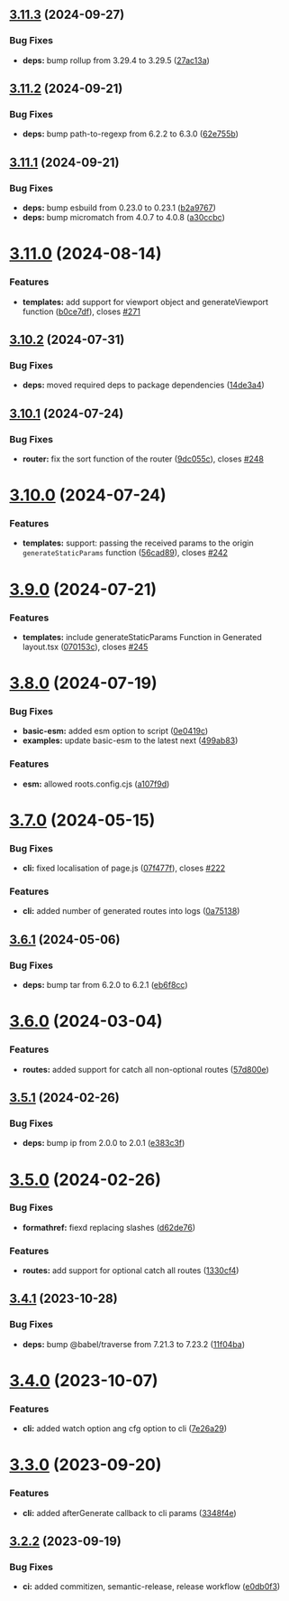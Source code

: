 ## [3.11.3](https://github.com/svobik7/next-roots/compare/v3.11.2...v3.11.3) (2024-09-27)


### Bug Fixes

* **deps:** bump rollup from 3.29.4 to 3.29.5 ([27ac13a](https://github.com/svobik7/next-roots/commit/27ac13a386bdd9cae8fac30b9e64962bb122ecad))

## [3.11.2](https://github.com/svobik7/next-roots/compare/v3.11.1...v3.11.2) (2024-09-21)


### Bug Fixes

* **deps:** bump path-to-regexp from 6.2.2 to 6.3.0 ([62e755b](https://github.com/svobik7/next-roots/commit/62e755b0918351f15c945398b9b3b50733e959be))

## [3.11.1](https://github.com/svobik7/next-roots/compare/v3.11.0...v3.11.1) (2024-09-21)


### Bug Fixes

* **deps:** bump esbuild from 0.23.0 to 0.23.1 ([b2a9767](https://github.com/svobik7/next-roots/commit/b2a9767dcfc3cb012785f9588243d76355ecf538))
* **deps:** bump micromatch from 4.0.7 to 4.0.8 ([a30ccbc](https://github.com/svobik7/next-roots/commit/a30ccbcbbcbd60a628d319d837a908108ab5b587))

# [3.11.0](https://github.com/svobik7/next-roots/compare/v3.10.2...v3.11.0) (2024-08-14)


### Features

* **templates:** add support for viewport object and generateViewport function ([b0ce7df](https://github.com/svobik7/next-roots/commit/b0ce7dfbe78c674d01406131a1ee3af72054cde6)), closes [#271](https://github.com/svobik7/next-roots/issues/271)

## [3.10.2](https://github.com/svobik7/next-roots/compare/v3.10.1...v3.10.2) (2024-07-31)


### Bug Fixes

* **deps:** moved required deps to package dependencies ([14de3a4](https://github.com/svobik7/next-roots/commit/14de3a43babaed9e85dc79be0949c1bbf97bd0ee))

## [3.10.1](https://github.com/svobik7/next-roots/compare/v3.10.0...v3.10.1) (2024-07-24)


### Bug Fixes

* **router:** fix the sort function of the router ([9dc055c](https://github.com/svobik7/next-roots/commit/9dc055cd8b30bd4245422d2b0c3b8e8a88bc658e)), closes [#248](https://github.com/svobik7/next-roots/issues/248)

# [3.10.0](https://github.com/svobik7/next-roots/compare/v3.9.0...v3.10.0) (2024-07-24)


### Features

* **templates:** support: passing the received params to the origin `generateStaticParams` function ([56cad89](https://github.com/svobik7/next-roots/commit/56cad89588bf5779c0b36254dd62d46d994f1cb5)), closes [#242](https://github.com/svobik7/next-roots/issues/242)

# [3.9.0](https://github.com/svobik7/next-roots/compare/v3.8.0...v3.9.0) (2024-07-21)


### Features

* **templates:** include generateStaticParams Function in Generated layout.tsx ([070153c](https://github.com/svobik7/next-roots/commit/070153caa352d54dcf37b1983e356c1c8e8c6738)), closes [#245](https://github.com/svobik7/next-roots/issues/245)

# [3.8.0](https://github.com/svobik7/next-roots/compare/v3.7.0...v3.8.0) (2024-07-19)


### Bug Fixes

* **basic-esm:** added esm option to script ([0e0419c](https://github.com/svobik7/next-roots/commit/0e0419c10f73c6f296946b4545ddef0a460347f3))
* **examples:** update basic-esm to the latest next ([499ab83](https://github.com/svobik7/next-roots/commit/499ab83fbae7d148023485fb05a46691b42ac742))


### Features

* **esm:** allowed roots.config.cjs ([a107f9d](https://github.com/svobik7/next-roots/commit/a107f9d5ad32f69933dafc4155320a6fbe527a4f))

# [3.7.0](https://github.com/svobik7/next-roots/compare/v3.6.1...v3.7.0) (2024-05-15)


### Bug Fixes

* **cli:** fixed localisation of page.js ([07f477f](https://github.com/svobik7/next-roots/commit/07f477fb88e12bfad38b48151f3d8ece570a8828)), closes [#222](https://github.com/svobik7/next-roots/issues/222)


### Features

* **cli:** added number of generated routes into logs ([0a75138](https://github.com/svobik7/next-roots/commit/0a75138688434504b13b8a293a343df38ddd88be))

## [3.6.1](https://github.com/svobik7/next-roots/compare/v3.6.0...v3.6.1) (2024-05-06)


### Bug Fixes

* **deps:** bump tar from 6.2.0 to 6.2.1 ([eb6f8cc](https://github.com/svobik7/next-roots/commit/eb6f8cc0815e7944337e47f77e755062145c522c))

# [3.6.0](https://github.com/svobik7/next-roots/compare/v3.5.1...v3.6.0) (2024-03-04)


### Features

* **routes:** added support for catch all non-optional routes ([57d800e](https://github.com/svobik7/next-roots/commit/57d800ecca77d37fd61c98a0d2a7df340bbf8bb3))

## [3.5.1](https://github.com/svobik7/next-roots/compare/v3.5.0...v3.5.1) (2024-02-26)


### Bug Fixes

* **deps:** bump ip from 2.0.0 to 2.0.1 ([e383c3f](https://github.com/svobik7/next-roots/commit/e383c3f9840cccc71ffca477e590dca13f074852))

# [3.5.0](https://github.com/svobik7/next-roots/compare/v3.4.1...v3.5.0) (2024-02-26)


### Bug Fixes

* **formathref:** fiexd replacing slashes ([d62de76](https://github.com/svobik7/next-roots/commit/d62de76b4eedf18860baeb2503671fa4ae5a9572))


### Features

* **routes:** add support for optional catch all routes ([1330cf4](https://github.com/svobik7/next-roots/commit/1330cf4f7bcf6deb18d8454c620837d7fc625612))

## [3.4.1](https://github.com/svobik7/next-roots/compare/v3.4.0...v3.4.1) (2023-10-28)

### Bug Fixes

- **deps:** bump @babel/traverse from 7.21.3 to 7.23.2 ([11f04ba](https://github.com/svobik7/next-roots/commit/11f04baa74295764b81d41f2f9befb38527b9a4d))

# [3.4.0](https://github.com/svobik7/next-roots/compare/v3.3.0...v3.4.0) (2023-10-07)

### Features

- **cli:** added watch option ang cfg option to cli ([7e26a29](https://github.com/svobik7/next-roots/commit/7e26a2963f3f48690e44e28e634d2c36e85a8e98))

# [3.3.0](https://github.com/svobik7/next-roots/compare/v3.2.2...v3.3.0) (2023-09-20)

### Features

- **cli:** added afterGenerate callback to cli params ([3348f4e](https://github.com/svobik7/next-roots/commit/3348f4e2ef8866417ed396b809d9ae86d6cec58b))

## [3.2.2](https://github.com/svobik7/next-roots/compare/v3.2.1...v3.2.2) (2023-09-19)

### Bug Fixes

- **ci:** added commitizen, semantic-release, release workflow ([e0db0f3](https://github.com/svobik7/next-roots/commit/e0db0f3d199c5e726e8e11c1a597fafa5e85daca))

